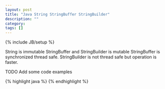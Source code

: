 ```yaml
---
layout: post
title: "Java String StringBuffer StringBuilder"
description: ""
category: 
tags: []
---
```

{% include JB/setup %}

String is immutable 
StringBuffer and StringBuilder is mutable 
StringBuffer is synchronized thread safe. 
StringBuilder is not thread safe but operation is faster. 

TODO Add some code examples

{% highlight java %}
{% endhighlight %}




